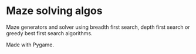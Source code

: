 
# Maze solving algos

Maze generators and solver using breadth first search, depth first search or greedy best first search algorithms.

Made with Pygame.
